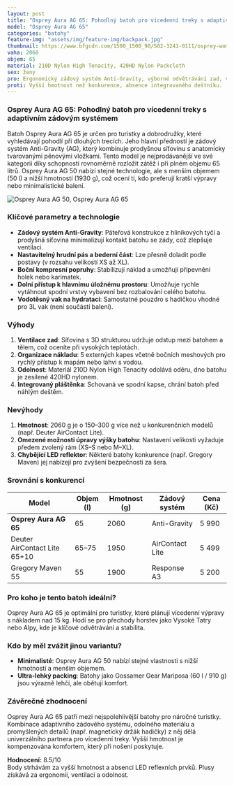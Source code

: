 ```yaml
---
layout: post
title: "Osprey Aura AG 65: Pohodlný batoh pro vícedenní treky s adaptivním zádovým systémem"
model: "Osprey Aura AG 65"
categories: "batohy"
feature-img: "assets/img/feature-img/backpack.jpg"
thumbnail: https://www.bfgcdn.com/1500_1500_90/502-3241-0111/osprey-womens-aura-ag-65-trekkingrucksack.jpg
vaha: 2060
objem: 65
material: 210D Nylon High Tenacity, 420HD Nylon Packcloth
sex: ženy
pro: Ergonomický zádový systém Anti-Gravity, výborné odvětrávání zad, variabilní úložný prostor s bočním přístupem.
proti: Vyšší hmotnost než konkurence, absence integrovaného deštníku.
---
```


### Osprey Aura AG 65: Pohodlný batoh pro vícedenní treky s adaptivním zádovým systémem

Batoh Osprey Aura AG 65 je určen pro turistky a dobrodružky, které vyhledávají pohodlí při dlouhých trecích. Jeho hlavní předností je zádový systém Anti-Gravity (AG), který kombinuje prodyšnou síťovinu s anatomicky tvarovanými pěnovými vložkami. Tento model je nejprodávanější ve své kategorii díky schopnosti rovnoměrně rozložit zátěž i při plném objemu 65 litrů. Osprey Aura AG 50 nabízí stejné technologie, ale s menším objemem (50 l) a nižší hmotností (1930 g), což ocení ti, kdo preferují kratší výpravy nebo minimalistické balení.

![Osprey Aura AG 50, Osprey Aura AG 65](https://res.cloudinary.com/dvwv5cne3/image/fetch/w_auto,h_450,c_fill,g_auto,f_auto,q_auto/https://www.bfgcdn.com/1500_1500_90/502-3241-0111/osprey-womens-aura-ag-65-trekkingrucksack.jpg)

### Klíčové parametry a technologie  
- **Zádový systém Anti-Gravity**: Páteřová konstrukce z hliníkových tyčí a prodyšná síťovina minimalizují kontakt batohu se zády, což zlepšuje ventilaci.  
- **Nastavitelný hrudní pás a bederní část**: Lze přesně doladit podle postavy (v rozsahu velikostí XS až XL).  
- **Boční kompresní popruhy**: Stabilizují náklad a umožňují připevnění holek nebo karimatek.  
- **Dolní přístup k hlavnímu úložnému prostoru**: Umožňuje rychle vytáhnout spodní vrstvy vybavení bez rozbalování celého batohu.  
- **Vodotěsný vak na hydrataci**: Samostatné pouzdro s hadičkou vhodné pro 3L vak (není součástí balení).  

### Výhody  
1. **Ventilace zad**: Síťovina s 3D strukturou udržuje odstup mezi batohem a tělem, což oceníte při vysokých teplotách.  
2. **Organizace nákladu**: 5 externých kapes včetně bočních meshových pro rychlý přístup k mapám nebo lahvi s vodou.  
3. **Odolnost**: Materiál 210D Nylon High Tenacity odolává oděru, dno batohu je zesílené 420HD nylonem.  
4. **Integrovaný pláštěnka**: Schovaná ve spodní kapse, chrání batoh před náhlým deštěm.  

### Nevýhody  
1. **Hmotnost**: 2060 g je o 150–300 g více než u konkurenčních modelů (např. Deuter AirContact Lite).  
2. **Omezené možnosti úpravy výšky batohu**: Nastavení velikosti vyžaduje předem zvolený rám (XS–S nebo M–XL).  
3. **Chybějící LED reflektor**: Některé batohy konkurence (např. Gregory Maven) jej nabízejí pro zvýšení bezpečnosti za šera.  

### Srovnání s konkurencí  
| Model                | Objem (l) | Hmotnost (g) | Zádový systém        | Cena (Kč) |  
|----------------------|-----------|--------------|----------------------|-----------|  
| **Osprey Aura AG 65**| 65        | 2060         | Anti-Gravity         | 5 990     |  
| Deuter AirContact Lite 65\+10 | 65–75 | 1950         | AirContact Lite      | 5 499     |  
| Gregory Maven 55     | 55        | 1900         | Response A3          | 5 200     |  

### Pro koho je tento batoh ideální?  
Osprey Aura AG 65 je optimální pro turistky, které plánují vícedenní výpravy s nákladem nad 15 kg. Hodí se pro přechody horstev jako Vysoké Tatry nebo Alpy, kde je klíčové odvětrávání a stabilita.  

### Kdo by měl zvážit jinou variantu?  
- **Minimalisté**: Osprey Aura AG 50 nabízí stejné vlastnosti s nižší hmotností a menším objemem.  
- **Ultra-lehký packing**: Batohy jako Gossamer Gear Mariposa (60 l / 910 g) jsou výrazně lehčí, ale obětují komfort.  

### Závěrečné zhodnocení  
Osprey Aura AG 65 patří mezi nejspolehlivější batohy pro náročné turistky. Kombinace adaptivního zádového systému, odolného materiálu a promyšlených detailů (např. magnetický držák hadičky) z něj dělá univerzálního partnera pro vícedenní treky. Vyšší hmotnost je kompenzována komfortem, který při nošení poskytuje.  

**Hodnocení:** 8.5/10  
Body strhávám za vyšší hmotnost a absenci LED reflexních prvků. Plusy získává za ergonomii, ventilaci a odolnost.